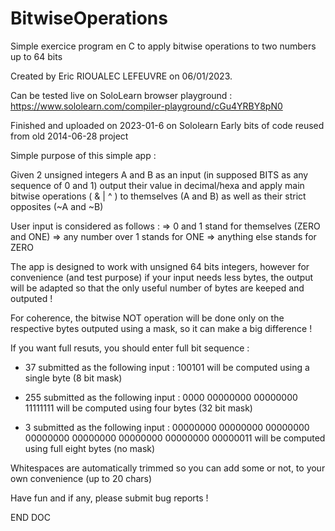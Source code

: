 # BitwiseOperations
Simple exercice program en C to apply bitwise operations to two numbers up to 64 bits

Created by Eric RIOUALEC LEFEUVRE on 06/01/2023.

Can be tested live on SoloLearn browser playground :
    https://www.sololearn.com/compiler-playground/cGu4YRBY8pN0

Finished and uploaded on 2023-01-6 on Sololearn
Early bits of code reused from old 2014-06-28 project

Simple purpose of this simple app :

Given 2 unsigned integers A and B as an input (in supposed BITS as any sequence of 0 and 1)
output their value in decimal/hexa and apply main bitwise operations ( & | ^ )
to themselves (A and B) as well as their strict opposites (~A and ~B)

User input is considered as follows :
   => 0 and 1 stand for themselves (ZERO and ONE)
   => any number over 1 stands for ONE
   => anything else stands for ZERO

The app is designed to work with unsigned 64 bits integers, however for convenience
(and test purpose) if your input needs less bytes, the output will be adapted so that
the only useful number of bytes are keeped and outputed !

For coherence, the bitwise NOT operation will be done only on the respective bytes outputed
using a mask, so it can make a big difference !

If you want full resuts, you should enter full bit sequence :

 * 37  submitted as the following input :
       100101
       will be computed using a single byte (8 bit mask)

 * 255 submitted as the following input :
       0000 00000000 00000000 11111111
       will be computed using four bytes (32 bit mask)

  * 3  submitted as the following input :
       00000000 00000000 00000000 00000000 00000000 00000000 00000000 00000011
       will be computed using full eight bytes (no mask)

Whitespaces are automatically trimmed so you can add some or not, to your own convenience
(up to 20 chars)

Have fun and if any, please submit bug reports !

END DOC
